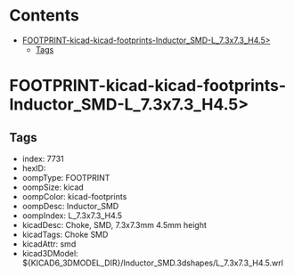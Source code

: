 



Contents
========

* [FOOTPRINT-kicad-kicad-footprints-Inductor_SMD-L_7.3x7.3_H4.5>](#footprint-kicad-kicad-footprints-inductor_smd-l_73x73_h45)
	* [Tags](#tags)

# FOOTPRINT-kicad-kicad-footprints-Inductor_SMD-L_7.3x7.3_H4.5>

## Tags

- index: 7731
- hexID: 
- oompType: FOOTPRINT
- oompSize: kicad
- oompColor: kicad-footprints
- oompDesc: Inductor_SMD
- oompIndex: L_7.3x7.3_H4.5
- kicadDesc: Choke, SMD, 7.3x7.3mm 4.5mm height
- kicadTags: Choke SMD
- kicadAttr: smd
- kicad3DModel: ${KICAD6_3DMODEL_DIR}/Inductor_SMD.3dshapes/L_7.3x7.3_H4.5.wrl
